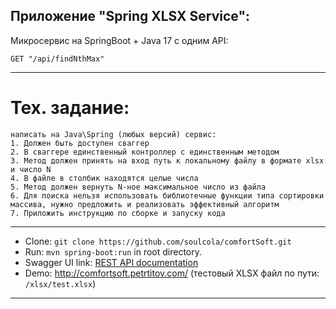 ##  Приложение "Spring XLSX Service":

Микросервис на SpringBoot + Java 17 c одним API:
```
GET "/api/findNthMax"
```


-----------------------------
# Тех. задание:
```
написать на Java\Spring (любых версий) сервис:
1. Должен быть доступен сваггер
2. В сваггере единственный контроллер с единственным методом
3. Метод должен принять на вход путь к локальному файлу в формате xlsx и число N
4. В файле в столбик находятся целые числа
5. Метод должен вернуть N-ное максимальное число из файла
6. Для поиска нельзя использовать библиотечные функции типа сортировки массива, нужно предложить и реализовать эффективный алгоритм
7. Приложить инструкцию по сборке и запуску кода
```
-------------------------------------------------------------
- Clone: `git clone https://github.com/soulcola/comfortSoft.git`
- Run: `mvn spring-boot:run` in root directory.
- Swagger UI link: [REST API documentation](http://localhost:8080/)
- Demo: http://comfortsoft.petrtitov.com/ (тестовый XLSX файл по пути: `/xlsx/test.xlsx`)
-----------------------------------------------------


